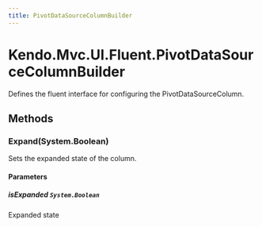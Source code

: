 ```yaml
---
title: PivotDataSourceColumnBuilder
---
```


# Kendo.Mvc.UI.Fluent.PivotDataSourceColumnBuilder
Defines the fluent interface for configuring the PivotDataSourceColumn.




## Methods


### Expand(System.Boolean)
Sets the expanded state of the column.


#### Parameters

##### isExpanded `System.Boolean`
Expanded state






